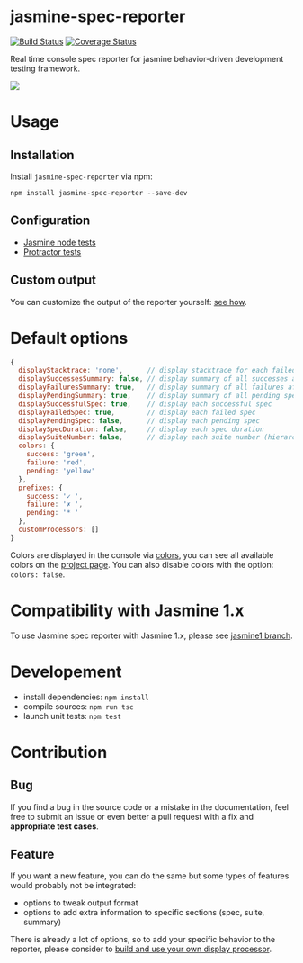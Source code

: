 jasmine-spec-reporter
=====================

[![Build Status](https://travis-ci.org/bcaudan/jasmine-spec-reporter.svg?branch=master)](https://travis-ci.org/bcaudan/jasmine-spec-reporter)
[![Coverage Status](https://coveralls.io/repos/bcaudan/jasmine-spec-reporter/badge.svg?branch=master)](https://coveralls.io/r/bcaudan/jasmine-spec-reporter?branch=master)

Real time console spec reporter for jasmine behavior-driven development testing framework.

![](screenshot.png)

# Usage

## Installation
Install `jasmine-spec-reporter` via npm:

    npm install jasmine-spec-reporter --save-dev

## Configuration
* [Jasmine node tests](examples/node)
* [Protractor tests](examples/protractor)

## Custom output
You can customize the output of the reporter yourself: [see how](docs/customize-output.md).

# Default options

```js
{
  displayStacktrace: 'none',      // display stacktrace for each failed assertion, values: (all|specs|summary|none)
  displaySuccessesSummary: false, // display summary of all successes after execution
  displayFailuresSummary: true,   // display summary of all failures after execution
  displayPendingSummary: true,    // display summary of all pending specs after execution
  displaySuccessfulSpec: true,    // display each successful spec
  displayFailedSpec: true,        // display each failed spec
  displayPendingSpec: false,      // display each pending spec
  displaySpecDuration: false,     // display each spec duration
  displaySuiteNumber: false,      // display each suite number (hierarchical)
  colors: {
    success: 'green',
    failure: 'red',
    pending: 'yellow'
  },
  prefixes: {
    success: '✓ ',
    failure: '✗ ',
    pending: '* '
  },
  customProcessors: []
}
```

Colors are displayed in the console via [colors](https://github.com/Marak/colors.js), you can see all available colors on the [project page](https://github.com/Marak/colors.js).
You can also disable colors with the option: `colors: false`.

# Compatibility with Jasmine 1.x

To use Jasmine spec reporter with Jasmine 1.x, please see [jasmine1 branch](https://github.com/bcaudan/jasmine-spec-reporter/tree/jasmine1).

# Developement

* install dependencies: `npm install`
* compile sources: `npm run tsc`
* launch unit tests: `npm test`

# Contribution

## Bug

If you find a bug in the source code or a mistake in the documentation, feel free to submit an issue or even better a pull request with a fix and **appropriate test cases**.

## Feature

If you want a new feature, you can do the same but some types of features would probably not be integrated:

* options to tweak output format
* options to add extra information to specific sections (spec, suite, summary)

There is already a lot of options, so to add your specific behavior to the reporter, please consider to [build and use your own display processor](docs/customize-output.md).

